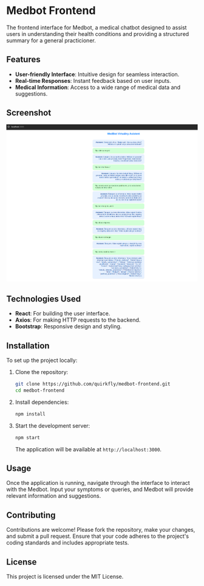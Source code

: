 
# Medbot Frontend

The frontend interface for Medbot, a medical chatbot designed to assist users in understanding their health conditions and providing a structured summary for a general practicioner.

## Features

- **User-friendly Interface**: Intuitive design for seamless interaction.
- **Real-time Responses**: Instant feedback based on user inputs.
- **Medical Information**: Access to a wide range of medical data and suggestions.

## Screenshot

![A real-time interaction between user and virtual assistant in Slovak](images/medbot_ui_screenshot.png)

## Technologies Used

- **React**: For building the user interface.
- **Axios**: For making HTTP requests to the backend.
- **Bootstrap**: Responsive design and styling.

## Installation

To set up the project locally:

1. Clone the repository:

   ```bash
   git clone https://github.com/quirkfly/medbot-frontend.git
   cd medbot-frontend
   ```

2. Install dependencies:

   ```bash
   npm install
   ```

3. Start the development server:

   ```bash
   npm start
   ```

   The application will be available at `http://localhost:3000`.

## Usage

Once the application is running, navigate through the interface to interact with the Medbot. Input your symptoms or queries, and Medbot will provide relevant information and suggestions.

## Contributing

Contributions are welcome! Please fork the repository, make your changes, and submit a pull request. Ensure that your code adheres to the project's coding standards and includes appropriate tests.

## License

This project is licensed under the MIT License.
